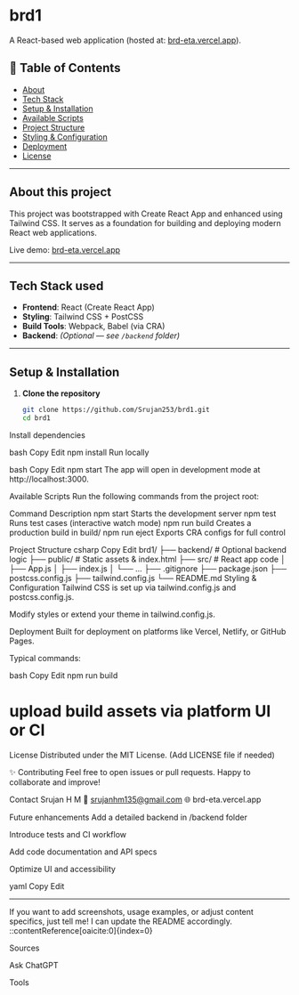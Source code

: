 # brd1

A React-based web application (hosted at: [brd-eta.vercel.app](https://brd-eta.vercel.app)).

## 🚀 Table of Contents

- [About](#about)  
- [Tech Stack](#tech-stack)  
- [Setup & Installation](#setup--installation)  
- [Available Scripts](#available-scripts)  
- [Project Structure](#project-structure)  
- [Styling & Configuration](#styling--configuration)  
- [Deployment](#deployment)  
- [License](#license)

---

## About this project

This project was bootstrapped with Create React App and enhanced using Tailwind CSS. It serves as a foundation for building and deploying modern React web applications.

Live demo: [brd-eta.vercel.app](https://brd-eta.vercel.app)

---

## Tech Stack used

- **Frontend**: React (Create React App)  
- **Styling**: Tailwind CSS + PostCSS  
- **Build Tools**: Webpack, Babel (via CRA)  
- **Backend**: *(Optional — see `/backend` folder)*

---

## Setup & Installation

1. **Clone the repository**  
   ```bash
   git clone https://github.com/Srujan253/brd1.git
   cd brd1
Install dependencies

bash
Copy
Edit
npm install
Run locally

bash
Copy
Edit
npm start
The app will open in development mode at http://localhost:3000.

Available Scripts
Run the following commands from the project root:

Command	Description
npm start	Starts the development server
npm test	Runs test cases (interactive watch mode)
npm run build	Creates a production build in build/
npm run eject	Exports CRA configs for full control

Project Structure
csharp
Copy
Edit
brd1/
├── backend/           # Optional backend logic
├── public/            # Static assets & index.html
├── src/               # React app code
│   ├── App.js
│   ├── index.js
│   └── ...
├── .gitignore
├── package.json
├── postcss.config.js
├── tailwind.config.js
└── README.md
Styling & Configuration
Tailwind CSS is set up via tailwind.config.js and postcss.config.js.

Modify styles or extend your theme in tailwind.config.js.

Deployment
Built for deployment on platforms like Vercel, Netlify, or GitHub Pages.

Typical commands:

bash
Copy
Edit
npm run build
# upload build assets via platform UI or CI
License
Distributed under the MIT License. (Add LICENSE file if needed)

✨ Contributing
Feel free to open issues or pull requests. Happy to collaborate and improve!

Contact
Srujan H M
📧 srujanhm135@gmail.com
🌐 brd-eta.vercel.app

Future enhancements
Add a detailed backend in /backend folder

Introduce tests and CI workflow

Add code documentation and API specs

Optimize UI and accessibility

yaml
Copy
Edit

---

If you want to add screenshots, usage examples, or adjust content specifics, just tell me! I can update the README accordingly.
::contentReference[oaicite:0]{index=0}








Sources

Ask ChatGPT



Tools




